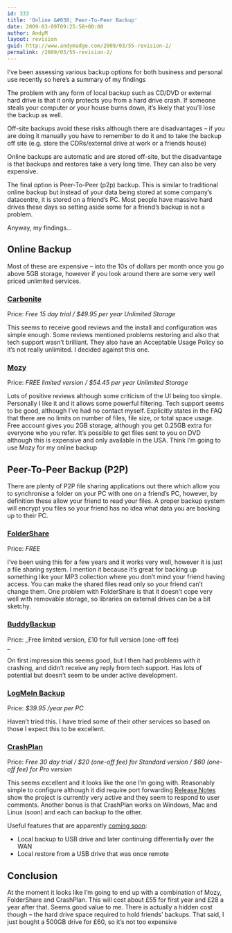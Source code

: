 ```yaml
---
id: 333
title: 'Online &#038; Peer-To-Peer Backup'
date: 2009-03-09T09:25:58+00:00
author: AndyM
layout: revision
guid: http://www.andymadge.com/2009/03/55-revision-2/
permalink: /2009/03/55-revision-2/
---
```

I&#8217;ve been assessing various backup options for both business and personal use recently so here&#8217;s a summary of my findings

<!--more-->The problem with any form of local backup such as CD/DVD or external hard drive is that it only protects you from a hard drive crash. If someone steals your computer or your house burns down, it&#8217;s likely that you&#8217;ll lose the backup as well.

Off-site backups avoid these risks although there are disadvantages &#8211; if you are doing it manually you have to remember to do it and to take the backup off site (e.g. store the CDRs/external drive at work or a friends house)

Online backups are automatic and are stored off-site, but the disadvantage is that backups and restores take a very long time. They can also be very expensive.

The final option is Peer-To-Peer (p2p) backup. This is similar to traditional online backup but instead of your data being stored at some company&#8217;s datacentre, it is stored on a friend&#8217;s PC. Most people have massive hard drives these days so setting aside some for a friend&#8217;s backup is not a problem.

Anyway, my findings&#8230;

## Online Backup

Most of these are expensive &#8211; into the 10s of dollars per month once you go above 5GB storage, however if you look around there are some very well priced unlimited services.

### [Carbonite](http://www.carbonite.com/)

Price: _Free 15 day trial / $49.95 per year Unlimited Storage_

This seems to receive good reviews and the install and configuration was simple enough. Some reviews mentioned problems restoring and also that tech support wasn&#8217;t brilliant. They also have an Acceptable Usage Policy so it&#8217;s not really unlimited. I decided against this one.

### [Mozy](https://mozy.com/?ref=M7HBYL)

Price: _FREE limited version / $54.45 per year Unlimited Storage_

Lots of positive reviews although some criticism of the UI being too simple. Personally I like it and it allows some powerful filtering. Tech support seems to be good, although I&#8217;ve had no contact myself. Explicitly states in the FAQ that there are no limits on number of files, file size, or total space usage. Free account gives you 2GB storage, although you get 0.25GB extra for everyone who you refer. It&#8217;s possible to get files sent to you on DVD although this is expensive and only available in the USA. Think I&#8217;m going to use Mozy for my online backup

## Peer-To-Peer Backup (P2P)

There are plenty of P2P file sharing applications out there which allow you to synchronise a folder on your PC with one on a friend&#8217;s PC, however, by definition these allow your friend to read your files. A proper backup system will encrypt you files so your friend has no idea what data you are backing up to their PC.

### [FolderShare](http://www.foldershare.com/)

Price: _FREE_ 

I&#8217;ve been using this for a few years and it works very well, however it is just a file sharing system. I mention it because it&#8217;s great for backing up something like your MP3 collection where you don&#8217;t mind your friend having access. You can make the shared files read only so your friend can&#8217;t change them. One problem with FolderShare is that it doesn&#8217;t cope very well with removable storage, so libraries on external drives can be a bit sketchy.

### [BuddyBackup](http://www.buddybackup.com/)

Price: _Free limited version, £10 for full version (one-off fee)  
_ 

On first impression this seems good, but I then had problems with it crashing, and didn&#8217;t receive any reply from tech support. Has lots of potential but doesn&#8217;t seem to be under active development.

### [LogMeIn Backup](https://secure.logmein.com/products/backup/)

Price: <span style="font-style: italic">$39.95 /year per PC</span>

Haven&#8217;t tried this. I have tried some of their other services so based on those I expect this to be excellent.

### [CrashPlan](http://www.crashplan.com/)

Price: <span style="font-style: italic">Free 30 day trial / $20 </span><em style="font-style: italic">(one-off fee) </em><span style="font-style: italic">for Standard version / $60 </span><span style="font-style: italic"><em style="font-style: italic">(one-off fee) </em><span style="font-style: italic">for Pro version</span></span>

This seems excellent and it looks like the one I&#8217;m going with. Reasonably simple to configure although it did require port forwarding [Release Notes](http://www.crashplan.com/support/releases.vtl) show the project is currently very active and they seem to respond to user comments. Another bonus is that CrashPlan works on Windows, Mac and Linux (soon) and each can backup to the other.

Useful features that are apparently [coming soon](http://www.crashplan.com/support/support.vtl):

  * Local backup to USB drive and later continuing differentially over the WAN
  * Local restore from a USB drive that was once remote

## Conclusion

At the moment it looks like I&#8217;m going to end up with a combination of Mozy, FolderShare and CrashPlan. This will cost about £55 for first year and £28 a year after that. Seems good value to me. There is actually a hidden cost though &#8211; the hard drive space required to hold friends&#8217; backups. That said, I just bought a 500GB drive for £60, so it&#8217;s not too expensive